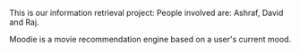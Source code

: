 This is our information retrieval project:
People involved are: Ashraf, David and Raj.

Moodie is a movie recommendation engine based on a user's current mood.
